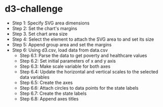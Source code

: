 # d3-challenge
<ul>
  <li>Step 1: Specify SVG area dimensions</li>
  <li>Step 2: Set the chart's margins</li>
  <li>Step 3. Set chart area size</li>
  <li>Step 4: Select the element to attach the SVG area to and set its size</li>
  <li>Step 5: Append group area and set the margins</li>
  <li>Step 6: Using d3.csv, load data from data.csv
    <ul>
      <li>Step 6.1: Parse the data to get poverty and healthcare values</li>
      <li>Step 6.2: Set initial parameters of x and y axis</li>
      <li>Step 6.3: Make scale variable for both axes</li>
      <li>Step 6.4: Update the horizontal and vertical scales to the selected data variables</li>
      <li>Step 6.5: Create the axes</li>
      <li>Step 6.6: Attach circles to data points for the state labels</li>
      <li>Step 6.7: Create the state labels</li>
      <li>Step 6.8: Append axes titles</li>
    </ul>
  </li>
</ul>
